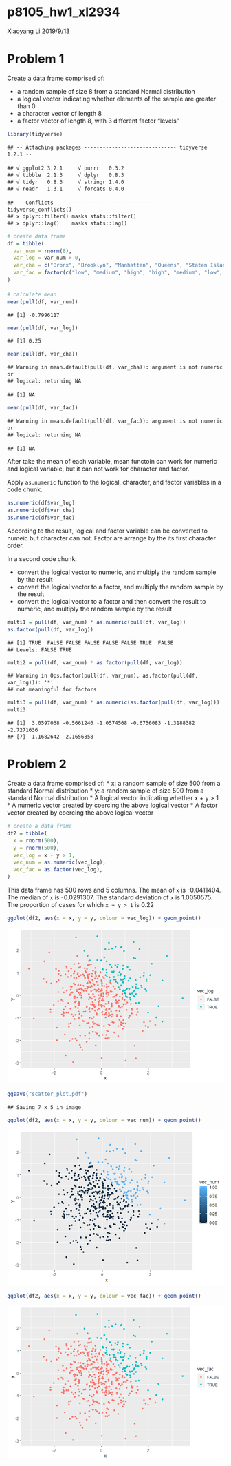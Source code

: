 p8105\_hw1\_xl2934
================
Xiaoyang Li
2019/9/13

# Problem 1

Create a data frame comprised of:

  - a random sample of size 8 from a standard Normal distribution
  - a logical vector indicating whether elements of the sample are
    greater than 0
  - a character vector of length 8
  - a factor vector of length 8, with 3 different factor
    “levels”

<!-- end list -->

``` r
library(tidyverse)
```

    ## -- Attaching packages ------------------------------ tidyverse 1.2.1 --

    ## √ ggplot2 3.2.1     √ purrr   0.3.2
    ## √ tibble  2.1.3     √ dplyr   0.8.3
    ## √ tidyr   0.8.3     √ stringr 1.4.0
    ## √ readr   1.3.1     √ forcats 0.4.0

    ## -- Conflicts --------------------------------- tidyverse_conflicts() --
    ## x dplyr::filter() masks stats::filter()
    ## x dplyr::lag()    masks stats::lag()

``` r
# create data frame
df = tibble(
  var_num = rnorm(8),
  var_log = var_num > 0,
  var_cha = c("Bronx", "Brooklyn", "Manhattan", "Queens", "Staten Island","Roosevelt Island", "U thant Island", "Marble Hill" ),
  var_fac = factor(c("low", "medium", "high", "high", "medium", "low", "low", "medium"))
)

# calculate mean
mean(pull(df, var_num))
```

    ## [1] -0.7996117

``` r
mean(pull(df, var_log))
```

    ## [1] 0.25

``` r
mean(pull(df, var_cha))
```

    ## Warning in mean.default(pull(df, var_cha)): argument is not numeric or
    ## logical: returning NA

    ## [1] NA

``` r
mean(pull(df, var_fac))
```

    ## Warning in mean.default(pull(df, var_fac)): argument is not numeric or
    ## logical: returning NA

    ## [1] NA

After take the mean of each variable, mean functoin can work for numeric
and logical variable, but it can not work for character and factor.

Apply `as.numeric` function to the logical, character, and factor
variables in a code chunk.

``` r
as.numeric(df$var_log)
as.numeric(df$var_cha)
as.numeric(df$var_fac)
```

According to the result, logical and factor variable can be converted to
numeic but character can not. Factor are arrange by the its first
character order.

In a second code chunk:

  - convert the logical vector to numeric, and multiply the random
    sample by the result
  - convert the logical vector to a factor, and multiply the random
    sample by the result
  - convert the logical vector to a factor and then convert the result
    to numeric, and multiply the random sample by the result

<!-- end list -->

``` r
multi1 = pull(df, var_num) * as.numeric(pull(df, var_log))
as.factor(pull(df, var_log))
```

    ## [1] TRUE  FALSE FALSE FALSE FALSE FALSE TRUE  FALSE
    ## Levels: FALSE TRUE

``` r
multi2 = pull(df, var_num) * as.factor(pull(df, var_log))
```

    ## Warning in Ops.factor(pull(df, var_num), as.factor(pull(df, var_log))): '*'
    ## not meaningful for factors

``` r
multi3 = pull(df, var_num) * as.numeric(as.factor(pull(df, var_log)))
multi3
```

    ## [1]  3.0597038 -0.5661246 -1.0574568 -0.6756083 -1.3188382 -2.7271636
    ## [7]  1.1682642 -2.1656858

# Problem 2

Create a data frame comprised of: \* x: a random sample of size 500 from
a standard Normal distribution \* y: a random sample of size 500 from a
standard Normal distribution \* A logical vector indicating whether x +
y \> 1 \* A numeric vector created by coercing the above logical vector
\* A factor vector created by coercing the above logical vector

``` r
# create a data frame 
df2 = tibble(
  x = rnorm(500),
  y = rnorm(500), 
  vec_log = x + y > 1,
  vec_num = as.numeric(vec_log),
  vec_fac = as.factor(vec_log),
)
```

This data frame has 500 rows and 5 columns. The mean of `x` is
-0.0411404. The median of `x` is -0.0291307. The standard deviation of
`x` is 1.0050575. The proportion of cases for which `x + y > 1` is 0.22

``` r
ggplot(df2, aes(x = x, y = y, colour = vec_log)) + geom_point() 
```

![](p8105_hw1_xl2934_files/figure-gfm/problem%202_2-1.png)<!-- -->

``` r
ggsave("scatter_plot.pdf")
```

    ## Saving 7 x 5 in image

``` r
ggplot(df2, aes(x = x, y = y, colour = vec_num)) + geom_point() 
```

![](p8105_hw1_xl2934_files/figure-gfm/problem%202_2-2.png)<!-- -->

``` r
ggplot(df2, aes(x = x, y = y, colour = vec_fac)) + geom_point() 
```

![](p8105_hw1_xl2934_files/figure-gfm/problem%202_2-3.png)<!-- -->
